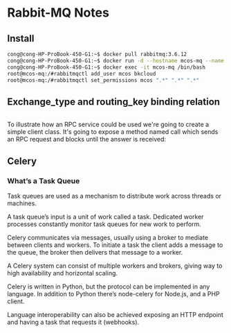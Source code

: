 # Rabbit-MQ Notes

## Install

```bash
cong@cong-HP-ProBook-450-G1:~$ docker pull rabbitmq:3.6.12
cong@cong-HP-ProBook-450-G1:~$ docker run -d --hostname mcos-mq --name mcos-mq -p 4369:4369 -p 5671:5671 -p 5672:5672 -p 25672:25672 rabbitmq:3.6.12
cong@cong-HP-ProBook-450-G1:~$ docker exec -it mcos-mq /bin/bash
root@mcos-mq:/#rabbitmqctl add_user mcos bkcloud
root@mcos-mq:/#rabbitmqctl set_permissions mcos ".*" ".*" ".*"
```

## Exchange\_type and routing\_key binding relation

```bash

```

To illustrate how an RPC service could be used we're going to create a simple client class. It's going to expose a method named call which sends an RPC request and blocks until the answer is received:

## Celery

### What’s a Task Queue

Task queues are used as a mechanism to distribute work across threads or machines.

A task queue’s input is a unit of work called a task. Dedicated worker processes constantly monitor task queues for new work to perform.

Celery communicates via messages, usually using a broker to mediate between clients and workers. To initiate a task the client adds a message to the queue, the broker then delivers that message to a worker.

A Celery system can consist of multiple workers and brokers, giving way to high availability and horizontal scaling.

Celery is written in Python, but the protocol can be implemented in any language. In addition to Python there’s node-celery for Node.js, and a PHP client.

Language interoperability can also be achieved exposing an HTTP endpoint and having a task that requests it (webhooks).

